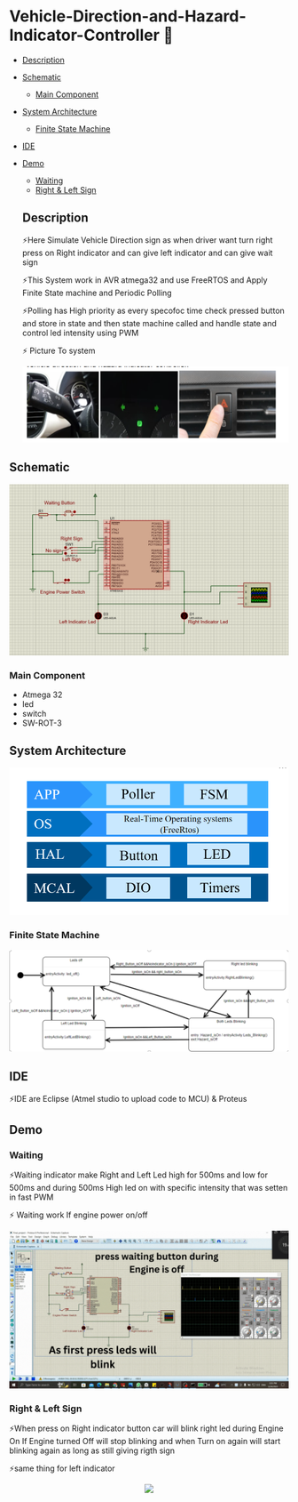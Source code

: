 # Vehicle-Direction-and-Hazard-Indicator-Controller 🚗
- [Description](#Description)
- [Schematic](#Schematic)
  - [Main Component](#Main-Component)
- [System Architecture](#System-Architecture)
  - [Finite State Machine](#Finite-State-Machine)
- [IDE](#IDE)
- [Demo](#Demo)
  - [Waiting](#Waiting)
  - [Right & Left Sign](#Right-&-Left-Sign)
 

  
  
  ## Description
  <p>⚡Here Simulate Vehicle Direction sign as when driver want turn right press on Right indicator and can give left indicator and can give wait sign </p>
  <p>⚡This System work in AVR atmega32 and use FreeRTOS and Apply Finite State machine and Periodic Polling </p>
  <p>⚡Polling has High priority  as every specofoc time check pressed button and store in state and then state machine called and handle state and control led intensity using PWM </p>
  <p>⚡ Picture To system</p>
  <p align="center">
  <img src="https://github.com/HESHAM47GAMAL/Vehicle-Direction-and-Hazard-Indicator-Controller/blob/main/pic/real_task_in_car.png">
</p>

  ## Schematic
  <p align="center">
  <img src="https://github.com/HESHAM47GAMAL/Vehicle-Direction-and-Hazard-Indicator-Controller/blob/main/pic/schema.png">
</p>

  ### Main Component
  - Atmega 32
  - led
  - switch
  - SW-ROT-3

  ## System Architecture
  <p align="center">
  <img src="https://github.com/HESHAM47GAMAL/Vehicle-Direction-and-Hazard-Indicator-Controller/blob/main/pic/system_Architecture.png">
</p>

  ### Finite State Machine
  <p align="center">
  <img src="https://github.com/HESHAM47GAMAL/Vehicle-Direction-and-Hazard-Indicator-Controller/blob/main/pic/FSM.png">
</p>

## IDE
 <p>⚡IDE are Eclipse (Atmel studio to upload code to MCU) & Proteus</p>
 
 
## Demo 

### Waiting 
<p> ⚡Waiting indicator make Right and Left Led high for 500ms and low for 500ms and during 500ms High led on with specific intensity that was setten  in fast PWM </p>
<p> ⚡ Waiting work If engine power on/off</p>
<p align="center">
  <img src="https://github.com/HESHAM47GAMAL/Vehicle-Direction-and-Hazard-Indicator-Controller/blob/main/GIF/press%20waiting%20button%20during%20Engine%20is%20off.gif">
  </p>

### Right & Left Sign
<p> ⚡When press on Right indicator button car will blink right led during Engine On If Engine turned Off will stop blinking and when Turn on again will start blinking again as long as still giving rigth sign </p>
<p> ⚡same thing for left indicator </p>
<p align="center">
  <img src="https://github.com/HESHAM47GAMAL/Vehicle-Direction-and-Hazard-Indicator-Controller/blob/main/GIF/test_right_left_indicator.gif">
</p>
  
  
  
